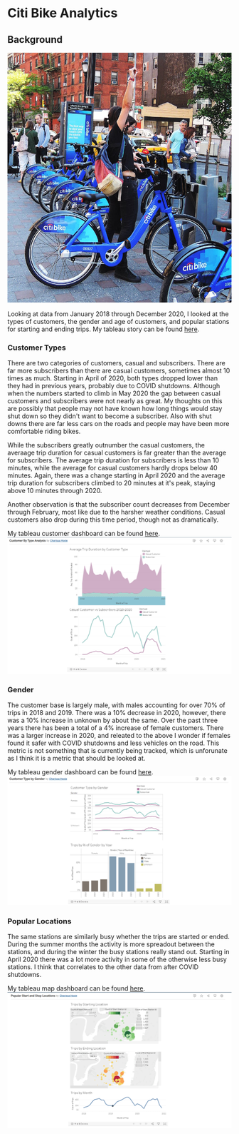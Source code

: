 # Citi Bike Analytics

## Background

![Citi-Bikes](Images/citi-bike-station-bikes.jpg)

Looking at data from January 2018 through December 2020, I looked at the types of customers, the gender and age of customers, and popular stations for starting and ending trips. My tableau story can be found [here](https://public.tableau.com/app/profile/charissa.hoxie/viz/CitiBikeStory_16328049582700/Story1).

### Customer Types

There are two categories of customers, casual and subscribers. There are far more subscribers than there are casual customers, sometimes almost 10 times as much. Starting in April of 2020, both types dropped lower than they had in previous years, probably due to COVID shutdowns. Although when the numbers started to climb in May 2020 the gap between casual customers and subscribers were not nearly as great. My thoughts on this are possibly that people may not have known how long things would stay shut down so they didn't want to become a subscriber. Also with shut downs there are far less cars on the roads and people may have been more comfortable riding bikes. 

While the subscribers greatly outnumber the casual customers, the averaage trip duration for casual customers is far greater than the average for subscribers. The average trip duration for subscribers is less than 10 minutes, while the average for casual customers hardly drops below 40 minutes. Again, there was a change starting in April 2020 and the average trip duration for subscribers climbed to 20 minutes at it's peak, staying above 10 minutes through 2020. 

Another observation is that the subscriber count decreases from December through February, most like due to the harsher weather conditions. Casual customers also drop during this time period, though not as dramatically.

My tableau customer dashboard can be found [here](https://public.tableau.com/app/profile/charissa.hoxie/viz/CustomerByTypeAnalysis/CustomerTypeAnalysis).
![Customer By Type](Images/Customer_by_Type.png)
 

### Gender

The customer base is largely male, with males accounting for over 70% of trips in 2018 and 2019. There was a 10% decrease in 2020, however, there was a 10% increase in unknown by about the same. Over the past three years there has been a total of a 4% increase of female customers. There was a larger increase in 2020, and releated to the above I wonder if females found it safer with COVID shutdowns and less vehicles on the road. This metric is not something that is currently being tracked, which is unforunate as I think it is a metric that should be looked at.

My tableau gender dashboard can be found [here](https://public.tableau.com/app/profile/charissa.hoxie/viz/CustomerTypeByGender/GenderAnalysis).
![Gender Analysis](Images/Gender_Analysis.png)

### Popular Locations

The same stations are similarly busy whether the trips are started or ended. During the summer months the activity is more spreadout between the stations, and during the winter the busy stations really stand out. Starting in April 2020 there was a lot more activity in some of the otherwise less busy stations. I think that correlates to the other data from after COVID shutdowns.

My tableau map dashboard can be found [here](https://public.tableau.com/app/profile/charissa.hoxie/viz/PopularStartandStopLocations/PopularStartandStopLocations).
![Popular Stations](Images/Popular_Start_Stop.png)
